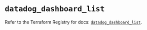 # `datadog_dashboard_list`

Refer to the Terraform Registry for docs: [`datadog_dashboard_list`](https://registry.terraform.io/providers/datadog/datadog/3.70.0/docs/resources/dashboard_list).
